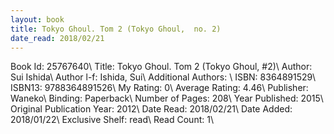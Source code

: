 ```yaml
---
layout: book
title: Tokyo Ghoul. Tom 2 (Tokyo Ghoul,  no. 2)
date_read: 2018/02/21
---
```


Book Id: 25767640\ 
Title: Tokyo Ghoul. Tom 2 (Tokyo Ghoul, #2)\ 
Author: Sui Ishida\ 
Author l-f: Ishida, Sui\ 
Additional Authors: \ 
ISBN: 8364891529\ 
ISBN13: 9788364891526\ 
My Rating: 0\ 
Average Rating: 4.46\ 
Publisher: Waneko\ 
Binding: Paperback\ 
Number of Pages: 208\ 
Year Published: 2015\ 
Original Publication Year: 2012\ 
Date Read: 2018/02/21\ 
Date Added: 2018/01/22\ 
Exclusive Shelf: read\ 
Read Count: 1\ 

